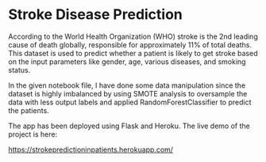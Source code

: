# Stroke Disease Prediction

According to the World Health Organization (WHO) stroke is the 2nd leading cause of death globally, responsible for approximately 11% of total deaths.
This dataset is used to predict whether a patient is likely to get stroke based on the input parameters like gender, age, various diseases, and smoking status.


In the given notebook file, I have done some data manipulation since the dataset is highly imbalanced by using SMOTE analysis to oversample the data with less output labels and applied RandomForestClassifier to predict the patients.

The app has been deployed using Flask and Heroku.
The live demo of the project is here: 


https://strokepredictioninpatients.herokuapp.com/
